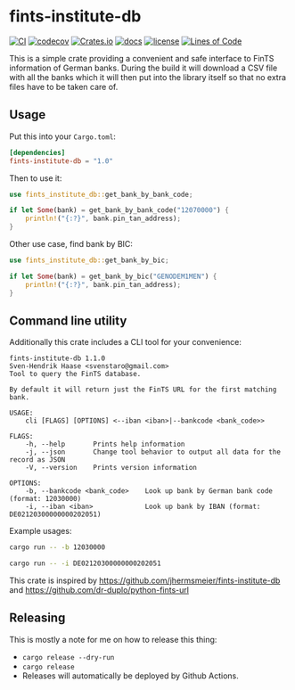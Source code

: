 # fints-institute-db

[![CI](https://github.com/svenstaro/fints-institute-db/workflows/CI/badge.svg)](https://github.com/svenstaro/fints-institute-db/actions)
[![codecov](https://codecov.io/gh/svenstaro/fints-institute-db/branch/master/graph/badge.svg)](https://codecov.io/gh/svenstaro/fints-institute-db)
[![Crates.io](https://img.shields.io/crates/v/fints-institute-db.svg)](https://crates.io/crates/fints-institute-db)
[![docs](https://docs.rs/fints-institute-db/badge.svg)](https://docs.rs/fints-institute-db)
[![license](http://img.shields.io/badge/license-MIT-blue.svg)](https://github.com/svenstaro/fints-institute-db/blob/master/LICENSE)
[![Lines of Code](https://tokei.rs/b1/github/svenstaro/fints-institute-db)](https://github.com/svenstaro/fints-institute-db)

This is a simple crate providing a convenient and safe interface to FinTS information of German banks.
During the build it will download a CSV file with all the banks which it will then put into the library itself so that no extra files have to be taken care of.

## Usage

Put this into your `Cargo.toml`:

```toml
[dependencies]
fints-institute-db = "1.0"
```

Then to use it:

```rust
use fints_institute_db::get_bank_by_bank_code;

if let Some(bank) = get_bank_by_bank_code("12070000") {
    println!("{:?}", bank.pin_tan_address);
}
```

Other use case, find bank by BIC:

```rust
use fints_institute_db::get_bank_by_bic;

if let Some(bank) = get_bank_by_bic("GENODEM1MEN") {
    println!("{:?}", bank.pin_tan_address);
}
```

## Command line utility

Additionally this crate includes a CLI tool for your convenience:

```plain
fints-institute-db 1.1.0
Sven-Hendrik Haase <svenstaro@gmail.com>
Tool to query the FinTS database.

By default it will return just the FinTS URL for the first matching bank.

USAGE:
    cli [FLAGS] [OPTIONS] <--iban <iban>|--bankcode <bank_code>>

FLAGS:
    -h, --help       Prints help information
    -j, --json       Change tool behavior to output all data for the record as JSON
    -V, --version    Prints version information

OPTIONS:
    -b, --bankcode <bank_code>    Look up bank by German bank code (format: 12030000)
    -i, --iban <iban>             Look up bank by IBAN (format: DE02120300000000202051)
```

Example usages:

```sh
cargo run -- -b 12030000

cargo run -- -i DE02120300000000202051
```

This crate is inspired by https://github.com/jhermsmeier/fints-institute-db and https://github.com/dr-duplo/python-fints-url

## Releasing

This is mostly a note for me on how to release this thing:

- `cargo release --dry-run`
- `cargo release`
- Releases will automatically be deployed by Github Actions.
